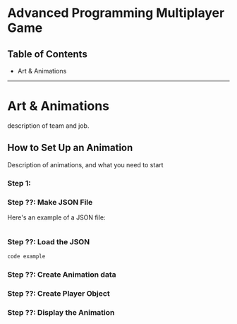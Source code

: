 # Advanced Programming Multiplayer Game

## Table of Contents

* Art & Animations

---

# Art & Animations

description of team and job.

## How to Set Up an Animation

Description of animations, and what you need to start

### Step 1:

### Step ??: Make JSON File

Here's an example of a JSON file:

```javascript

```

### Step ??: Load the JSON

```javascript
code example
```

### Step ??: Create Animation data

### Step ??: Create Player Object

### Step ??: Display the Animation
